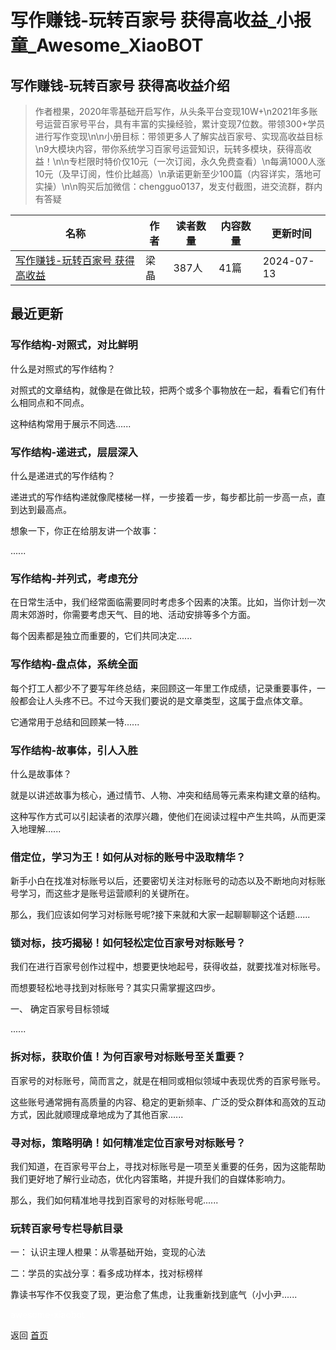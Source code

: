 # 写作赚钱-玩转百家号 获得高收益_小报童_Awesome_XiaoBOT

## 写作赚钱-玩转百家号 获得高收益介绍
> 作者橙果，2020年零基础开启写作，从头条平台变现10W+\n2021年多账号运营百家号平台，具有丰富的实操经验，累计变现7位数。带领300+学员进行写作变现\n\n小册目标：带领更多人了解实战百家号、实现高收益目标\n9大模块内容，带你系统学习百家号运营知识，玩转多模块，获得高收益！\n\n专栏限时特价仅10元（一次订阅，永久免费查看）\n每满1000人涨10元（及早订阅，性价比越高）\n承诺更新至少100篇（内容详实，落地可实操）\n\n购买后加微信：chengguo0137，发支付截图，进交流群，群内有答疑  
  


|名称|作者|读者数量|内容数量|更新时间|
|---|---|---|---|---|
|[写作赚钱-玩转百家号 获得高收益](https://xiaobot.net/p/chengguo0137?refer=0b133df9-27dc-423b-8101-639049001c13)|梁晶|387人|41篇|2024-07-13|

## 最近更新
### 写作结构-对照式，对比鲜明

什么是对照式的写作结构？

对照式的文章结构，就像是在做比较，把两个或多个事物放在一起，看看它们有什么相同点和不同点。

这种结构常用于展示不同选......

### 写作结构-递进式，层层深入

什么是递进式的写作结构？

递进式的写作结构递就像爬楼梯一样，一步接着一步，每步都比前一步高一点，直到达到最高点。

想象一下，你正在给朋友讲一个故事：

......

### 写作结构-并列式，考虑充分

在日常生活中，我们经常面临需要同时考虑多个因素的决策。比如，当你计划一次周末郊游时，你需要考虑天气、目的地、活动安排等多个方面。

每个因素都是独立而重要的，它们共同决定......

### 写作结构-盘点体，系统全面

每个打工人都少不了要写年终总结，来回顾这一年里工作成绩，记录重要事件，一般都会让人头疼不已。不过今天我们要说的是文章类型，这属于盘点体文章。

它通常用于总结和回顾某一特......

### 写作结构-故事体，引人入胜

什么是故事体？

就是以讲述故事为核心，通过情节、人物、冲突和结局等元素来构建文章的结构。

这种写作方式可以引起读者的浓厚兴趣，使他们在阅读过程中产生共鸣，从而更深入地理解......

### 借定位，学习为王！如何从对标的账号中汲取精华？

新手小白在找准对标账号以后，还要密切关注对标账号的动态以及不断地向对标账号学习，而这些才是账号运营顺利的关键所在。

那么，我们应该如何学习对标账号呢?接下来就和大家一起聊聊聊这个话题......

### 锁对标，技巧揭秘！如何轻松定位百家号对标账号？

我们在进行百家号创作过程中，想要更快地起号，获得收益，就要找准对标账号。

而想要轻松地寻找到对标账号？其实只需掌握这四步。

一、 确定百家号目标领域

......

### 拆对标，获取价值！为何百家号对标账号至关重要？

百家号的对标账号，简而言之，就是在相同或相似领域中表现优秀的百家号账号。

这些账号通常拥有高质量的内容、稳定的更新频率、广泛的受众群体和高效的互动方式，因此就顺理成章地成为了其他百家......

### 寻对标，策略明确！如何精准定位百家号对标账号？

我们知道，在百家号平台上，寻找对标账号是一项至关重要的任务，因为这能帮助我们更好地了解行业动态，优化内容策略，并提升我们的自媒体影响力。

那么，我们如何精准地寻找到百家号的对标账号呢......

### 玩转百家号专栏导航目录

一： 认识主理人橙果：从零基础开始，变现的心法

二：学员的实战分享：看多成功样本，找对标榜样

靠读书写作不仅我变了现，更治愈了焦虑，让我重新找到底气（小小尹......


<a href="https://github.com/Reno9527/awesome-xiaobot" style="color: white; text-decoration: none;">awesome-xiaobot</a>

返回 [首页](../README.md)
